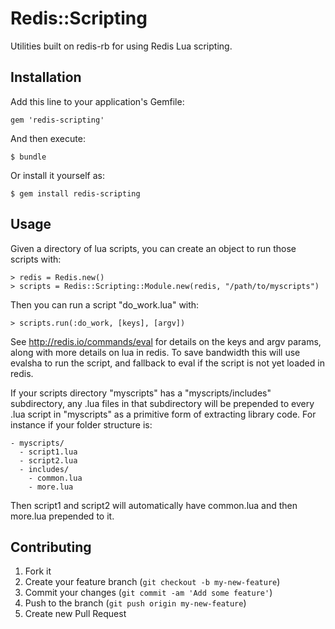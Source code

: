 # Redis::Scripting

Utilities built on redis-rb for using Redis Lua scripting.

## Installation

Add this line to your application's Gemfile:

    gem 'redis-scripting'

And then execute:

    $ bundle

Or install it yourself as:

    $ gem install redis-scripting

## Usage

Given a directory of lua scripts, you can create an object to run those
scripts with:

    > redis = Redis.new()
    > scripts = Redis::Scripting::Module.new(redis, "/path/to/myscripts")

Then you can run a script "do_work.lua" with:

    > scripts.run(:do_work, [keys], [argv])

See http://redis.io/commands/eval for details on the keys and argv
params, along with more details on lua in redis. To save bandwidth this
will use evalsha to run the script, and fallback to eval if the script
is not yet loaded in redis.

If your scripts directory "myscripts" has a "myscripts/includes"
subdirectory, any .lua files in that subdirectory will be prepended to
every .lua script in "myscripts" as a primitive form of extracting
library code. For instance if your folder structure is:

    - myscripts/
      - script1.lua
      - script2.lua
      - includes/
        - common.lua
        - more.lua

Then script1 and script2 will automatically have common.lua and then
more.lua prepended to it.

## Contributing

1. Fork it
2. Create your feature branch (`git checkout -b my-new-feature`)
3. Commit your changes (`git commit -am 'Add some feature'`)
4. Push to the branch (`git push origin my-new-feature`)
5. Create new Pull Request
